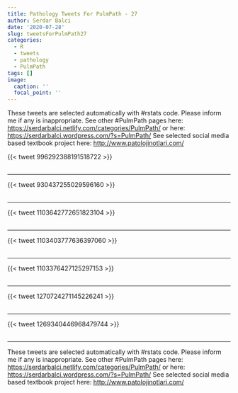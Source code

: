 ```yaml
---
title: Pathology Tweets For PulmPath - 27
author: Serdar Balci
date: '2020-07-28'
slug: tweetsForPulmPath27
categories:
  - R
  - tweets
  - pathology
  - PulmPath
tags: []
image:
  caption: ''
  focal_point: ''
---
```



These tweets are selected automatically with #rstats code. Please inform me if any is inappropriate.
See other #PulmPath pages here: https://serdarbalci.netlify.com/categories/PulmPath/  or here: https://serdarbalci.wordpress.com/?s=PulmPath/ 
See selected social media based textbook project here: http://www.patolojinotlari.com/

{{< tweet 996292388191518722 >}}
<br>
<br>
<hr>
{{< tweet 930437255029596160 >}}
<br>
<br>
<hr>
{{< tweet 1103642772651823104 >}}
<br>
<br>
<hr>
{{< tweet 1103403777636397060 >}}
<br>
<br>
<hr>
{{< tweet 1103376427125297153 >}}
<br>
<br>
<hr>
{{< tweet 1270724271145226241 >}}
<br>
<br>
<hr>
{{< tweet 1269340446968479744 >}}
<br>
<br>
<hr>


These tweets are selected automatically with #rstats code. Please inform me if any is inappropriate.
See other #PulmPath pages here: https://serdarbalci.netlify.com/categories/PulmPath/  or here: https://serdarbalci.wordpress.com/?s=PulmPath/ 
See selected social media based textbook project here: http://www.patolojinotlari.com/
